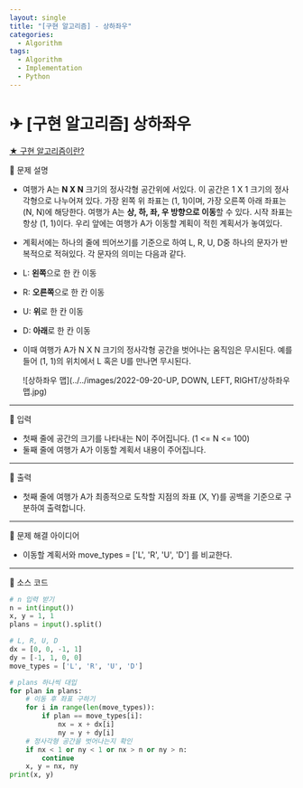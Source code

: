 ```yaml
---
layout: single
title: "[구현 알고리즘] - 상하좌우"
categories:
  - Algorithm
tags:
  - Algorithm
  - Implementation 
  - Python
---
```


# ✈ [구현 알고리즘] 상하좌우

[★ 구현 알고리즘이란?](https://kkdbudglf.github.io/algorithm/Implement-Algorithm/)

👀 문제 설명

- 여행가 A는 **N X N** 크기의 정사각형 공간위에 서있다. 이 공간은 1 X 1 크기의 정사각형으로 나누어져 있다. 가장 왼쪽 위 좌표는 (1, 1)이며, 가장 오른쪽 아래 좌표는 (N, N)에 해당한다. 여행가 A는 **상, 하, 좌, 우 방향으로 이동**할 수 있다. 시작 좌표는 항상 (1, 1)이다. 우리 앞에는 여행가 A가 이동할 계획이 적힌 계획서가 놓여있다.
- 계획서에는 하나의 줄에 띄어쓰기를 기준으로 하여 L, R, U, D중 하나의 문자가 반복적으로 적혀있다. 각 문자의 의미는 다음과 같다.

- L: **왼쪽**으로 한 칸 이동
- R: **오른쪽**으로 한 칸 이동
- U: **위**로 한 칸 이동
- D: **아래**로 한 칸 이동



- 이때 여행가 A가 N X N 크기의 정사각형 공간을 벗어나는 움직임은 무시된다. 예를 들어 (1, 1)의 위치에서 L 혹은 U를 만나면 무시된다. 

  ![상하좌우 맵](../../images/2022-09-20-UP, DOWN, LEFT, RIGHT/상하좌우 맵.jpg)

___

👀 입력

- 첫째 줄에 공간의 크기를 나타내는 N이 주어집니다. (1 <= N <= 100)
- 둘째 줄에 여행가 A가 이동할 계획서 내용이 주어집니다.

___

👀 출력

- 첫째 줄에 여행가 A가 최종적으로 도착할 지점의 좌표 (X, Y)를 공백을 기준으로 구분하여 출력합니다.

---

👀 문제 해결 아이디어

- 이동할 계획서와 move_types = ['L', 'R', 'U', 'D'] 를 비교한다.

---

👀 소스 코드

```python
# n 입력 받기
n = int(input())
x, y = 1, 1
plans = input().split()

# L, R, U, D
dx = [0, 0, -1, 1]
dy = [-1, 1, 0, 0]
move_types = ['L', 'R', 'U', 'D']

# plans 하나씩 대입
for plan in plans:
    # 이동 후 좌표 구하기
    for i in range(len(move_types)):
        if plan == move_types[i]:
            nx = x + dx[i]
            ny = y + dy[i]
    # 정사각형 공간을 벗어나는지 확인
    if nx < 1 or ny < 1 or nx > n or ny > n:
        continue
    x, y = nx, ny
print(x, y)
```



